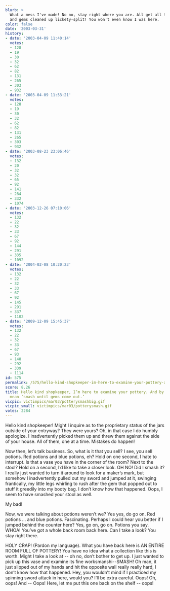 ```yaml
---
blurb: >
  What a mess I've made! No no, stay right where you are. All get all these hearts
  and gems cleaned up lickety-split! You won't even know I was here.
color: false
date: '2003-03-31'
history:
- date: '2003-04-09 11:40:14'
  votes:
  - 128
  - 19
  - 30
  - 32
  - 62
  - 82
  - 131
  - 265
  - 303
  - 932
- date: '2003-04-09 11:53:21'
  votes:
  - 128
  - 19
  - 30
  - 32
  - 62
  - 82
  - 131
  - 265
  - 303
  - 932
- date: '2003-08-23 23:06:46'
  votes:
  - 132
  - 20
  - 32
  - 32
  - 65
  - 92
  - 141
  - 284
  - 332
  - 1074
- date: '2003-12-26 07:10:06'
  votes:
  - 132
  - 22
  - 32
  - 33
  - 67
  - 92
  - 144
  - 291
  - 335
  - 1092
- date: '2004-02-08 10:20:23'
  votes:
  - 132
  - 22
  - 32
  - 33
  - 67
  - 92
  - 145
  - 291
  - 337
  - 1102
- date: '2009-12-09 15:45:37'
  votes:
  - 132
  - 22
  - 32
  - 33
  - 67
  - 93
  - 148
  - 292
  - 339
  - 1114
id: 575
permalink: /575/hello-kind-shopkeeper-im-here-to-examine-your-pottery-and-by-examine-i-mean-smash-until-gems-come-out/
score: 8.26
title: Hello kind shopkeeper, I’m here to examine your pottery. And by ‘examine’ I
  mean ‘smash until gems come out.’
vicpic: victimpics/mar03/potterysmashbig.gif
vicpic_small: victimpics/mar03/potterysmash.gif
votes: 2284
---
```


Hello kind shopkeeper! Might I inquire as to the proprietary status of
the jars outside of your entryway? They were yours? Oh, in that case I
do humbly apologize. I inadvertently picked them up and threw them
against the side of your house. All of them, one at a time. Mistakes do
happen!

Now then, let’s talk business. So, what is it that you sell? I see, you
sell potions. Red potions and blue potions, eh? Hold on one second, I
hate to interrupt. Is that a vase you have in the corner of the room?
Next to the stool? Hold on a second, I’d like to take a closer look. OH
NO! Did I smash it? I really just wanted to turn it around to look for a
maker’s mark, but somehow I inadvertently pulled out my sword and jumped
at it, swinging frantically, my little legs whirling to rush after the
gem that popped out to stuff it greedily into my booty bag. I don’t know
how that happened. Oops, I seem to have smashed your stool as well.

My bad!

Now, we were talking about potions weren’t we? Yes yes, do go on. Red
potions ... and blue potions. Fascinating. Perhaps I could hear you
better if I jumped behind the counter here? Yes, go on, go on. Potions
you say. WHOA! You’ve got a whole back room back here. Can I take a
look? You stay right there.

HOLY CRAP! (Pardon my language). What you have back here is AN ENTIRE
ROOM FULL OF POTTERY! You have no idea what a collection like this is
worth. Might I take a look at -- oh no, don’t bother to get up. I just
wanted to pick up this vase and examine its fine worksmanshi--SMASH! Oh
man, it just slipped out of my hands and hit the opposite wall really
really hard, I don’t know how that happened. Hey, you wouldn’t mind if I
practiced my spinning sword attack in here, would you? I’ll be extra
careful. Oops! Oh, oops! And -- Oops! Here, let me put this one back on
the shelf -- oops!